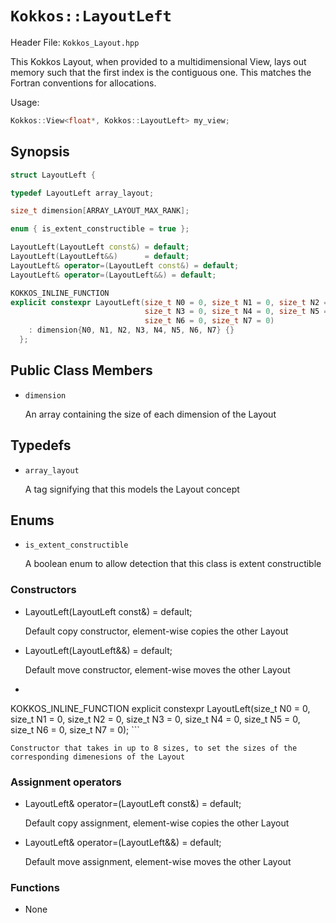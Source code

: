 # `Kokkos::LayoutLeft`

Header File: `Kokkos_Layout.hpp`

This Kokkos Layout, when provided to a multidimensional View, lays out memory such that the first index is the contiguous one. This matches the Fortran conventions for allocations. 

Usage: 

  ```c++
  Kokkos::View<float*, Kokkos::LayoutLeft> my_view;
  ```

## Synopsis 
  ```c++
  struct LayoutLeft {

  typedef LayoutLeft array_layout;

  size_t dimension[ARRAY_LAYOUT_MAX_RANK];

  enum { is_extent_constructible = true };

  LayoutLeft(LayoutLeft const&) = default;
  LayoutLeft(LayoutLeft&&)      = default;
  LayoutLeft& operator=(LayoutLeft const&) = default;
  LayoutLeft& operator=(LayoutLeft&&) = default;

  KOKKOS_INLINE_FUNCTION
  explicit constexpr LayoutLeft(size_t N0 = 0, size_t N1 = 0, size_t N2 = 0,
                                size_t N3 = 0, size_t N4 = 0, size_t N5 = 0,
                                size_t N6 = 0, size_t N7 = 0)
      : dimension{N0, N1, N2, N3, N4, N5, N6, N7} {}
	};
  ```

## Public Class Members

  * `dimension`

    An array containing the size of each dimension of the Layout
   
## Typedefs
   
 * `array_layout`

    A tag signifying that this models the Layout concept

## Enums

  * `is_extent_constructible`

    A boolean enum to allow detection that this class is extent constructible

### Constructors

  * LayoutLeft(LayoutLeft const&) = default;

    Default copy constructor, element-wise copies the other Layout

  * LayoutLeft(LayoutLeft&&)      = default;
 
    Default move constructor, element-wise moves the other Layout

  * ```c++
  KOKKOS_INLINE_FUNCTION
  explicit constexpr LayoutLeft(size_t N0 = 0, size_t N1 = 0, size_t N2 = 0,
                                size_t N3 = 0, size_t N4 = 0, size_t N5 = 0,
                                size_t N6 = 0, size_t N7 = 0);
     ```
  
    Constructor that takes in up to 8 sizes, to set the sizes of the corresponding dimenesions of the Layout

### Assignment operators

  * LayoutLeft& operator=(LayoutLeft const&) = default;

    Default copy assignment, element-wise copies the other Layout

  * LayoutLeft& operator=(LayoutLeft&&) = default;

    Default move assignment, element-wise moves the other Layout

### Functions

  * None
